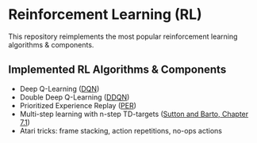 # Reinforcement Learning (RL)

This repository reimplements the most popular reinforcement learning algorithms & components.

## Implemented RL Algorithms & Components

- Deep Q-Learning ([DQN](https://arxiv.org/pdf/1312.5602v1.pdf))
- Double Deep Q-Learning ([DDQN](https://arxiv.org/pdf/1509.06461v3.pdf))
- Prioritized Experience Replay ([PER](https://arxiv.org/pdf/1511.05952v4.pdf))
- Multi-step learning with n-step TD-targets ([Sutton and Barto, Chapter 7.1](https://web.stanford.edu/class/psych209/Readings/SuttonBartoIPRLBook2ndEd.pdf))
- Atari tricks: frame stacking, action repetitions, no-ops actions

